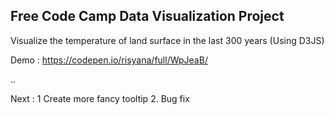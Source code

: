 Free Code Camp Data Visualization Project
-----------------------------------------
Visualize the temperature of land surface in the last 300 years (Using D3JS)

Demo : https://codepen.io/risyana/full/WpJeaB/

..

Next :
1 Create more fancy tooltip
2. Bug fix

